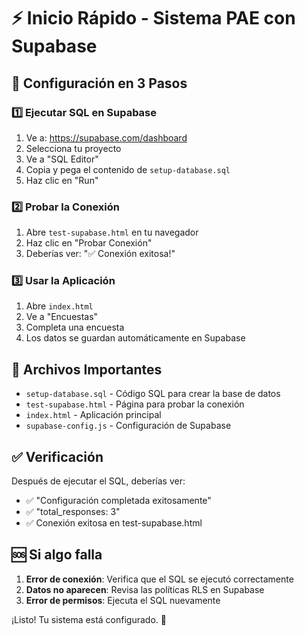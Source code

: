 # ⚡ Inicio Rápido - Sistema PAE con Supabase

## 🚀 Configuración en 3 Pasos

### 1️⃣ Ejecutar SQL en Supabase
1. Ve a: https://supabase.com/dashboard
2. Selecciona tu proyecto
3. Ve a "SQL Editor"
4. Copia y pega el contenido de `setup-database.sql`
5. Haz clic en "Run"

### 2️⃣ Probar la Conexión
1. Abre `test-supabase.html` en tu navegador
2. Haz clic en "Probar Conexión"
3. Deberías ver: "✅ Conexión exitosa!"

### 3️⃣ Usar la Aplicación
1. Abre `index.html`
2. Ve a "Encuestas"
3. Completa una encuesta
4. Los datos se guardan automáticamente en Supabase

## 🔧 Archivos Importantes

- `setup-database.sql` - Código SQL para crear la base de datos
- `test-supabase.html` - Página para probar la conexión
- `index.html` - Aplicación principal
- `supabase-config.js` - Configuración de Supabase

## ✅ Verificación

Después de ejecutar el SQL, deberías ver:
- ✅ "Configuración completada exitosamente"
- ✅ "total_responses: 3"
- ✅ Conexión exitosa en test-supabase.html

## 🆘 Si algo falla

1. **Error de conexión**: Verifica que el SQL se ejecutó correctamente
2. **Datos no aparecen**: Revisa las políticas RLS en Supabase
3. **Error de permisos**: Ejecuta el SQL nuevamente

¡Listo! Tu sistema está configurado. 🎉
